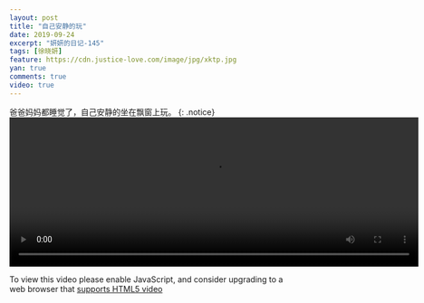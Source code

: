 ```yaml
---
layout: post
title: "自己安静的玩"
date: 2019-09-24
excerpt: "妍妍的日记-145"
tags: [徐晓妍]
feature: https://cdn.justice-love.com/image/jpg/xktp.jpg
yan: true
comments: true
video: true
---
```

爸爸妈妈都睡觉了，自己安静的坐在飘窗上玩。
{: .notice}
<video id="my-video" class="video-js vjs-16-9 clipboard" controls preload="auto" width="722" height="264" data-setup="{}">
    <source src="{{ site.staticUrl }}/yanyan/video/zhongwushuijiao.mp4" type='video/mp4'>
    <p class="vjs-no-js">
      To view this video please enable JavaScript, and consider upgrading to a web browser that
      <a href="http://videojs.com/html5-video-support/" target="_blank">supports HTML5 video</a>
    </p>
</video>
